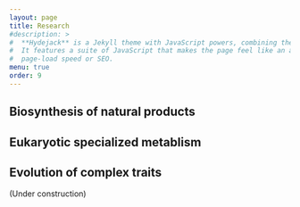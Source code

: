 ```yaml
---
layout: page
title: Research
#description: >
#  **Hydejack** is a Jekyll theme with JavaScript powers, combining the best of static sites and modern web apps.
#  It features a suite of JavaScript that makes the page feel like an app, without sacrificing backwards-compatibility,
#  page-load speed or SEO.
menu: true
order: 9
---
```

## Biosynthesis of natural products

## Eukaryotic specialized metablism

## Evolution of complex traits

(Under construction)
